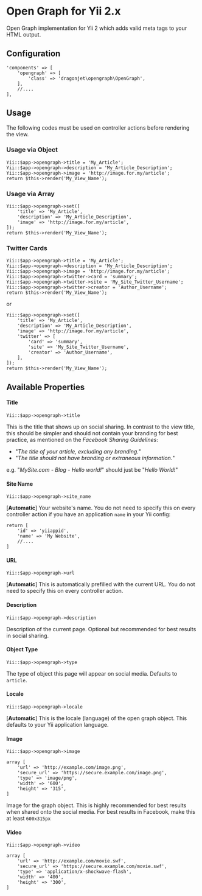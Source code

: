 # Open Graph for Yii 2.x
Open Graph implementation for Yii 2 which adds valid meta tags to your HTML output.

## Configuration
```
'components' => [
	'opengraph' => [
		'class' => 'dragonjet\opengraph\OpenGraph',
	],
	//....
],
```

## Usage
The following codes must be used on controller actions before rendering the view.

### Usage via Object
```
Yii::$app->opengraph->title = 'My_Article';
Yii::$app->opengraph->description = 'My_Article_Description';
Yii::$app->opengraph->image = 'http://image.for.my/article';
return $this->render('My_View_Name');
```

### Usage via Array
```
Yii::$app->opengraph->set([
	'title' => 'My_Article',
	'description' => 'My_Article_Description',
	'image' => 'http://image.for.my/article',
]);
return $this->render('My_View_Name');
```

### Twitter Cards
```
Yii::$app->opengraph->title = 'My_Article';
Yii::$app->opengraph->description = 'My_Article_Description';
Yii::$app->opengraph->image = 'http://image.for.my/article';
Yii::$app->opengraph->twitter->card = 'summary';
Yii::$app->opengraph->twitter->site = 'My_Site_Twitter_Username';
Yii::$app->opengraph->twitter->creator = 'Author_Username';
return $this->render('My_View_Name');
```
or
```
Yii::$app->opengraph->set([
	'title' => 'My_Article',
	'description' => 'My_Article_Description',
	'image' => 'http://image.for.my/article',
	'twitter' => [
		'card' => 'summary',
		'site' => 'My_Site_Twitter_Username',
		'creator' => 'Author_Username',
	],
]);
return $this->render('My_View_Name');
```

## Available Properties
#### Title
`Yii::$app->opengraph->title`

This is the title that shows up on social sharing. In contrast to the view title, this should be simpler and should not contain your branding for best practice, as mentioned on the *Facebook Sharing Guidelines*:

* "*The title of your article, excluding any branding.*"
* "*The title should not have branding or extraneous information.*"

e.g. "*MySite.com - Blog - Hello world!*" should just be "*Hello World!*"

#### Site Name
`Yii::$app->opengraph->site_name`

[**Automatic**] Your website's name. You do not need to specify this on every controller action if you have an application `name` in your Yii config:

```
return [
    'id' => 'yiiappid',
	'name' => 'My Website',
    //....
]
```

#### URL
`Yii::$app->opengraph->url`

[**Automatic**] This is automatically prefilled with the current URL. You do not need to specify this on every controller action.

#### Description
`Yii::$app->opengraph->description`

Description of the current page. Optional but recommended for best results in social sharing.

#### Object Type
`Yii::$app->opengraph->type`

The type of object this page will appear on social media. Defaults to `article`.

#### Locale
`Yii::$app->opengraph->locale`

[**Automatic**] This is the locale (language) of the open graph object. This defaults to your Yii application language.

#### Image
`Yii::$app->opengraph->image`

```
array [
    'url' => 'http://example.com/image.png',
    'secure_url' => 'https://secure.example.com/image.png',
    'type' => 'image/png',
    'width' => '600',
    'height' => '315',   
]
```

Image for the graph object. This is highly recommended for best results when shared onto the social media. For best results in Facebook, make this at least `600x315px`

#### Video
`Yii::$app->opengraph->video`

```
array [
    'url' => 'http://example.com/movie.swf',
    'secure_url' => 'https://secure.example.com/movie.swf',
    'type' => 'application/x-shockwave-flash',
    'width' => '400',
    'height' => '300',   
]
```
